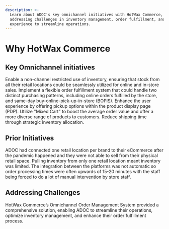 ```yaml
---
description: >-
  Learn about ADOC's key omnichannel initiatives with HotWax Commerce,
  addressing challenges in inventory management, order fulfillment, and user
  experience to streamline operations.
---
```


# Why HotWax Commerce

## Key Omnichannel initiatives

Enable a non-channel restricted use of inventory, ensuring that stock from all their retail locations could be seamlessly utilized for online and in-store sales. Implement a flexible order fulfillment system that could handle two distinct purchasing patterns, including online orders fulfilled by the store, and same-day buy-online-pick-up-in-store (BOPIS). Enhance the user experience by offering pickup options within the product display page (PDP). Utilize "Mixed Cart" to boost the average order value and offer a more diverse range of products to customers. Reduce shipping time through strategic inventory allocation.

## Prior Initiatives

ADOC had connected one retail location per brand to their eCommerce after the pandemic happened and they were not able to sell from their physical retail space. Pulling inventory from only one retail location meant inventory was limited. The integration between the platforms was not automatic so order processing times were often upwards of 15-20 minutes with the staff being forced to do a lot of manual intervention by store staff.

## Addressing Challenges

HotWax Commerce’s Omnichannel Order Management System provided a comprehensive solution, enabling ADOC to streamline their operations, optimize inventory management, and enhance their order fulfillment process.
